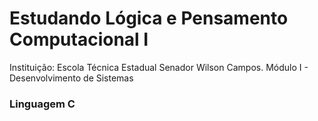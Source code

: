 # Estudando Lógica e Pensamento Computacional I
Instituição: Escola Técnica Estadual Senador Wilson Campos.
Módulo I - Desenvolvimento de Sistemas

###  Linguagem C
